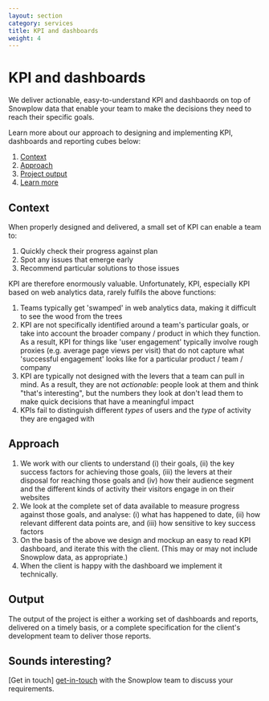 ```yaml
---
layout: section
category: services
title: KPI and dashboards
weight: 4
---
```


# KPI and dashboards

We deliver actionable, easy-to-understand KPI and dashbaords on top of Snowplow data that enable your team to make the decisions they need to reach their specific goals.

Learn more about our approach to designing and implementing KPI, dashboards and reporting cubes below:

1. [Context](#context)
2. [Approach](#approach)
3. [Project output](#output)
4. [Learn more](#learn-more)

<a name="context"><h2>Context</h2></a>

When properly designed and delivered, a small set of KPI can enable a team to:

1. Quickly check their progress against plan
2. Spot any issues that emerge early
3. Recommend particular solutions to those issues

KPI are therefore enormously valuable. Unfortunately, KPI, especially KPI based on web analytics data, rarely fulfils the above functions:

1. Teams typically get 'swamped' in web analytics data, making it difficult to see the wood from the trees
2. KPI are not specifically identified around a team's particular goals, or take into account the broader company / product in which they function. As a result, KPI for things like 'user engagement' typically involve rough proxies (e.g. average page views per visit) that do not capture what 'successful engagement' looks like for a particular product / team / company
3. KPI are typically not designed with the levers that a team can pull in mind. As a result, they are not *actionable*: people look at them and think "that's interesting", but the numbers they look at don't lead them to make quick decisions that have a meaningful impact
4. KPIs fail to distinguish different *types* of users and the *type* of activity they are engaged with

<a name="approach"><h2>Approach</h2></a> 

1. We work with our clients to understand (i) their goals, (ii) the key success factors for achieving those goals, (iii) the levers at their disposal for reaching those goals and (iv) how their audience segment and the different kinds of activity their visitors engage in on their websites
2. We look at the complete set of data available to measure progress against those goals, and analyse: (i) what has happened to date, (ii) how relevant different data points are, and (iii) how sensitive to key success factors
3. On the basis of the above we design and mockup an easy to read KPI dashboard, and iterate this with the client. (This may or may not include Snowplow data, as appropriate.)
4. When the client is happy with the dashboard we implement it technically.

<a name="output"><h2>Output</h2></a>

The output of the project is either a working set of dashboards and reports, delivered on a timely basis, or a complete specification for the client's development team to deliver those reports.

<a name="learn-more"><h2>Sounds interesting?</h2></a>

[Get in touch] [get-in-touch] with the Snowplow team to discuss your requirements.

[get-in-touch]: /about/index.html
[rate-card]: rate-card.html
[analytics]: analytics.html
[implementation]: implementation.html
[custom-dev]: custom-development.html
